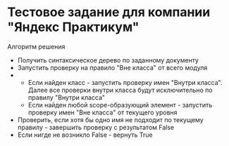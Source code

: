 # Тестовое задание для компании "Яндекс Практикум"

Алгоритм решения
* Получить синтаксическое дерево по заданному документу
* Запустить проверку на правило "Вне класса" от всего модуля
* 
  * Если найден класс - запустить проверку имен "Внутри класса". Далее все проверки 
              внутри 
        класса будут исключительно по правилу "Внутри класса"
  * Если найден любой scope-образующий элемент - запустить проверку имен "Вне класса" от 
       текущего уровня
* Проверить, если хотя бы одно имя не подходит по текущему правилу - завершить проверку с 
      результатом False
* Если нигде не возникло False - вернуть True
   